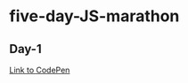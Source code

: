 # five-day-JS-marathon

## Day-1
[Link to CodePen](https://codepen.io/mike-prybytkin-the-solid/pen/ExOZBNM)
